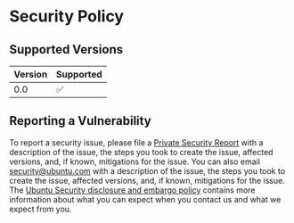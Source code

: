 # Security Policy

## Supported Versions

| Version | Supported          |
| ------- | ------------------ |
| 0.0     | :white_check_mark: |
<!---
| 5.0.x   | :x:                |
| 4.0.x   | :white_check_mark: |
| < 4.0   | :x:                |
-->


## Reporting a Vulnerability

To report a security issue, please file a [Private Security Report](https://github.com/snapcore/snapd/telemagent/security/advisories/new) with a description of the issue, the steps you took to create the issue, affected versions, and, if known, mitigations for the issue. You can also email [security@ubuntu.com](mailto:security@ubuntu.com) with a description of the issue, the steps you took to create the issue, affected versions, and, if known, mitigations for the issue. 
The [Ubuntu Security disclosure and embargo policy](https://ubuntu.com/security/disclosure-policy) contains more information about what you can expect when you contact us and what we expect from you.
